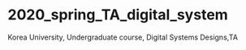 # 2020_spring_TA_digital_system
  Korea University, Undergraduate course, Digital Systems Designs,TA

